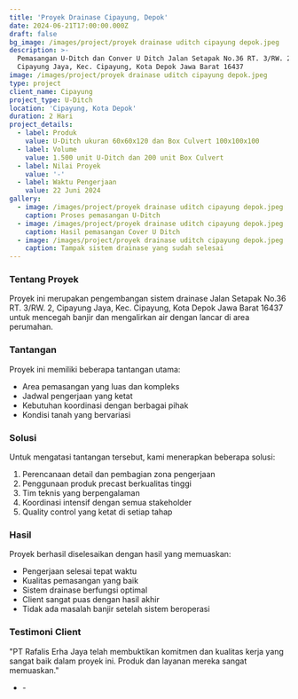 ```yaml
---
title: 'Proyek Drainase Cipayung, Depok'
date: 2024-06-21T17:00:00.000Z
draft: false
bg_image: /images/project/proyek drainase uditch cipayung depok.jpeg
description: >-
  Pemasangan U-Ditch dan Conver U Ditch Jalan Setapak No.36 RT. 3/RW. 2,
  Cipayung Jaya, Kec. Cipayung, Kota Depok Jawa Barat 16437
image: /images/project/proyek drainase uditch cipayung depok.jpeg
type: project
client_name: Cipayung
project_type: U-Ditch
location: 'Cipayung, Kota Depok'
duration: 2 Hari
project_details:
  - label: Produk
    value: U-Ditch ukuran 60x60x120 dan Box Culvert 100x100x100
  - label: Volume
    value: 1.500 unit U-Ditch dan 200 unit Box Culvert
  - label: Nilai Proyek
    value: '-'
  - label: Waktu Pengerjaan
    value: 22 Juni 2024
gallery:
  - image: /images/project/proyek drainase uditch cipayung depok.jpeg
    caption: Proses pemasangan U-Ditch
  - image: /images/project/proyek drainase uditch cipayung depok.jpeg
    caption: Hasil pemasangan Cover U Ditch
  - image: /images/project/proyek drainase uditch cipayung depok.jpeg
    caption: Tampak sistem drainase yang sudah selesai
---
```


### Tentang Proyek

Proyek ini merupakan pengembangan sistem drainase Jalan Setapak No.36 RT. 3/RW. 2, Cipayung Jaya, Kec. Cipayung, Kota Depok Jawa Barat 16437 untuk mencegah banjir dan mengalirkan air dengan lancar di area perumahan.

### Tantangan

Proyek ini memiliki beberapa tantangan utama:

* Area pemasangan yang luas dan kompleks
* Jadwal pengerjaan yang ketat
* Kebutuhan koordinasi dengan berbagai pihak
* Kondisi tanah yang bervariasi

### Solusi

Untuk mengatasi tantangan tersebut, kami menerapkan beberapa solusi:

1. Perencanaan detail dan pembagian zona pengerjaan
2. Penggunaan produk precast berkualitas tinggi
3. Tim teknis yang berpengalaman
4. Koordinasi intensif dengan semua stakeholder
5. Quality control yang ketat di setiap tahap

### Hasil

Proyek berhasil diselesaikan dengan hasil yang memuaskan:

* Pengerjaan selesai tepat waktu
* Kualitas pemasangan yang baik
* Sistem drainase berfungsi optimal
* Client sangat puas dengan hasil akhir
* Tidak ada masalah banjir setelah sistem beroperasi

### Testimoni Client

"PT Rafalis Erha Jaya telah membuktikan komitmen dan kualitas kerja yang sangat baik dalam proyek ini. Produk dan layanan mereka sangat memuaskan."

* \-
